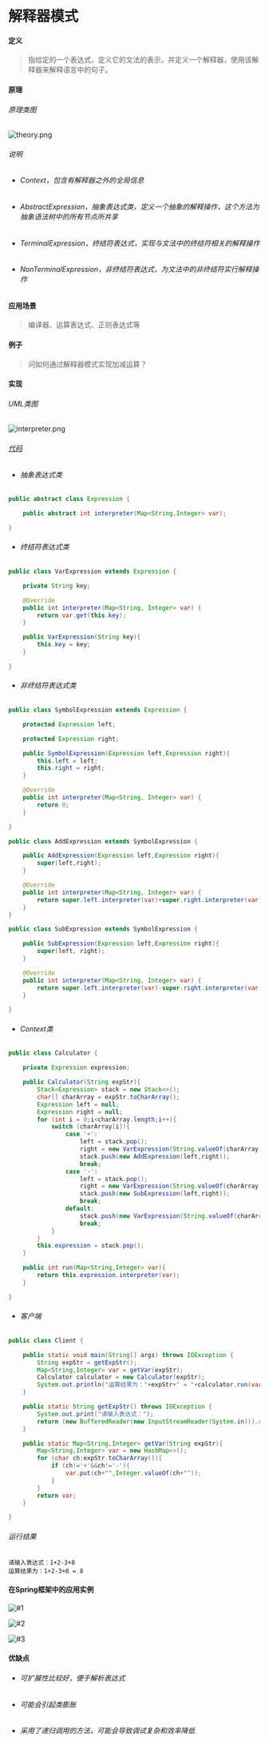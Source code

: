 # 解释器模式

#### 定义

>指给定的一个表达式，定义它的文法的表示，并定义一个解释器，使用该解释器来解释语言中的句子。

#### 原理

###### 原理类图

![theory.png](../../../../img/pattern/bp/interpreter/theory.png)

###### 说明

* ###### Context，包含有解释器之外的全局信息

* ###### AbstractExpression，抽象表达式类，定义一个抽象的解释操作，这个方法为抽象语法树中的所有节点所共享

* ###### TerminalExpression，终结符表达式，实现与文法中的终结符相关的解释操作

* ###### NonTerminalExpression，非终结符表达式，为文法中的非终结符实行解释操作

#### 应用场景

>编译器、运算表达式、正则表达式等

#### 例子

>问如何通过解释器模式实现加减运算？

#### 实现

###### UML类图

![interpreter.png](../../../../img/pattern/bp/interpreter/interpreter.png)

###### [代码](../../../../../src/main/java/org/fade/pattern/bp/interpreter)

* ###### 抽象表达式类

```java
public abstract class Expression {

    public abstract int interpreter(Map<String,Integer> var);

}
```

* ###### 终结符表达式类

```java
public class VarExpression extends Expression {

    private String key;

    @Override
    public int interpreter(Map<String, Integer> var) {
        return var.get(this.key);
    }

    public VarExpression(String key){
        this.key = key;
    }

}
```

* ###### 非终结符表达式类

```java
public class SymbolExpression extends Expression {

    protected Expression left;

    protected Expression right;

    public SymbolExpression(Expression left,Expression right){
        this.left = left;
        this.right = right;
    }

    @Override
    public int interpreter(Map<String, Integer> var) {
        return 0;
    }

}
```

```java
public class AddExpression extends SymbolExpression {

    public AddExpression(Expression left,Expression right){
        super(left,right);
    }

    @Override
    public int interpreter(Map<String, Integer> var) {
        return super.left.interpreter(var)+super.right.interpreter(var);
    }
}
```

```java
public class SubExpression extends SymbolExpression {

    public SubExpression(Expression left,Expression right){
        super(left, right);
    }

    @Override
    public int interpreter(Map<String, Integer> var) {
        return super.left.interpreter(var)-super.right.interpreter(var);
    }

}
```

* ###### Context类

```java
public class Calculator {

    private Expression expression;

    public Calculator(String expStr){
        Stack<Expression> stack = new Stack<>();
        char[] charArray = expStr.toCharArray();
        Expression left = null;
        Expression right = null;
        for (int i = 0;i<charArray.length;i++){
            switch (charArray[i]){
                case '+':
                    left = stack.pop();
                    right = new VarExpression(String.valueOf(charArray[++i]));
                    stack.push(new AddExpression(left,right));
                    break;
                case '-':
                    left = stack.pop();
                    right = new VarExpression(String.valueOf(charArray[++i]));
                    stack.push(new SubExpression(left,right));
                    break;
                default:
                    stack.push(new VarExpression(String.valueOf(charArray[i])));
                    break;
            }
        }
        this.expression = stack.pop();
    }

    public int run(Map<String,Integer> var){
        return this.expression.interpreter(var);
    }

}
```

* ###### 客户端

```java
public class Client {

    public static void main(String[] args) throws IOException {
        String expStr = getExpStr();
        Map<String,Integer> var = getVar(expStr);
        Calculator calculator = new Calculator(expStr);
        System.out.println("运算结果为："+expStr+" = "+calculator.run(var));
    }

    public static String getExpStr() throws IOException {
        System.out.print("请输入表达式：");
        return (new BufferedReader(new InputStreamReader(System.in))).readLine();
    }

    public static Map<String,Integer> getVar(String expStr){
        Map<String,Integer> var = new HashMap<>();
        for (char ch:expStr.toCharArray()){
            if (ch!='+'&&ch!='-'){
                var.put(ch+"",Integer.valueOf(ch+""));
            }
        }
        return var;
    }

}
```

###### 运行结果

```
请输入表达式：1+2-3+8
运算结果为：1+2-3+8 = 8
```

#### 在Spring框架中的应用实例

![#1](../../../../img/pattern/bp/interpreter/Snipaste_2021-03-26_17-34-58.png)

![#2](../../../../img/pattern/bp/interpreter/Snipaste_2021-03-26_17-36-00.png)

![#3](../../../../img/pattern/bp/interpreter/Snipaste_2021-03-26_17-37-29.png)

#### 优缺点

* ###### 可扩展性比较好，便于解析表达式

* ###### 可能会引起类膨胀

* ###### 采用了递归调用的方法，可能会导致调试复杂和效率降低
